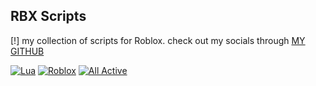 ## RBX Scripts

[!] my collection of scripts for Roblox. check out my socials through [MY GITHUB](https://github.com/Pxrson)

[![Lua](https://img.shields.io/badge/Lua-%232C2D72.svg?logo=lua\&logoColor=white)](#)
[![Roblox](https://img.shields.io/badge/Roblox-%23000000.svg?logo=roblox\&logoColor=white)](#)
[![All Active](https://img.shields.io/badge/All%20Active-%234CAF50.svg?logo=unity\&logoColor=white)](#)
